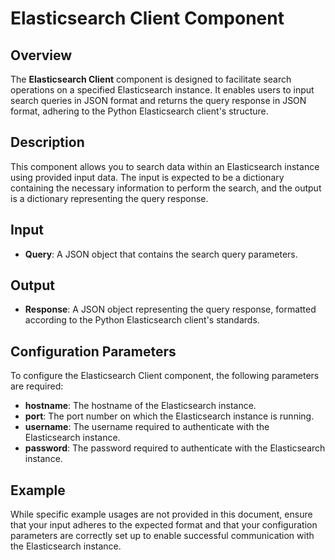 # Elasticsearch Client Component

## Overview

The **Elasticsearch Client** component is designed to facilitate search operations on a specified Elasticsearch instance. It enables users to input search queries in JSON format and returns the query response in JSON format, adhering to the Python Elasticsearch client's structure.

## Description

This component allows you to search data within an Elasticsearch instance using provided input data. The input is expected to be a dictionary containing the necessary information to perform the search, and the output is a dictionary representing the query response.

## Input

- **Query**: A JSON object that contains the search query parameters.

## Output

- **Response**: A JSON object representing the query response, formatted according to the Python Elasticsearch client's standards.

## Configuration Parameters

To configure the Elasticsearch Client component, the following parameters are required:

- **hostname**: The hostname of the Elasticsearch instance.
- **port**: The port number on which the Elasticsearch instance is running.
- **username**: The username required to authenticate with the Elasticsearch instance.
- **password**: The password required to authenticate with the Elasticsearch instance.

## Example

While specific example usages are not provided in this document, ensure that your input adheres to the expected format and that your configuration parameters are correctly set up to enable successful communication with the Elasticsearch instance.
